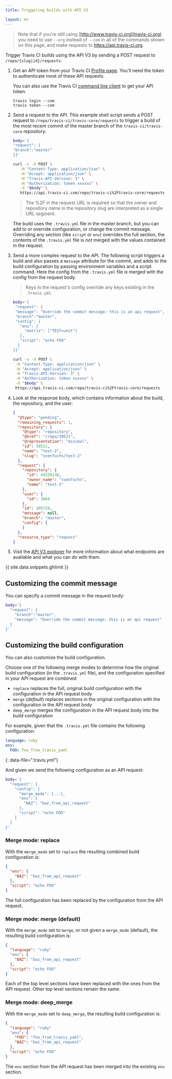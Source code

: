 ```yaml
---
title: Triggering builds with API V3

layout: en
---
```


> Note that if you're still using [http://www.travis-ci.org](travis-ci.org) you need to use `--org` instead of `--com` in all of the commands shown on this page, and make requests to https://api.travis-ci.org.

Trigger Travis CI builds using the API V3 by sending a POST request to `/repo/{slug|id}/requests`:

1. Get an API token from your Travis CI [Profile page](https://travis-ci.com/profile). You'll need the token to authenticate most of these API requests.

   You can also use the Travis CI [command line client](https://github.com/travis-ci/travis.rb#readme)
   to get your API token:

   ```
   travis login --com
   travis token --com
   ```

2. Send a request to the API. This example shell script sends a POST request to
   `/repo/travis-ci/travis-core/requests` to trigger a build of the most recent
   commit of the master branch of the `travis-ci/travis-core` repository:

   ```bash
   body='{
   "request": {
   "branch":"master"
   }}'

   curl -s -X POST \
      -H "Content-Type: application/json" \
      -H "Accept: application/json" \
      -H "Travis-API-Version: 3" \
      -H "Authorization: token xxxxxx" \
      -d "$body" \
      https://api.travis-ci.com/repo/travis-ci%2Ftravis-core/requests
   ```

   > The %2F in the request URL is required so that the owner and repository
     name in the repository slug are interpreted as a single URL segment.


   The build uses the `.travis.yml` file in the master branch, but you can add to
   or override configuration, or change the commit message. Overriding any section
   (like `script` or `env`) overrides the full section, the contents of the
   `.travis.yml` file is *not* merged with the values contained in the request.

3. Send a more complex request to the API. The following script triggers a build
   and also passes a `message` attribute for the commit, and adds to the build
   configuration by passing environment variables and a script command. Here the
   config from the `.travis.yml` file *is* merged with the config from the request body.

   > Keys in the request's config override any keys existing in the `.travis.yml`.

   ```bash
   body='{
    "request": {
    "message": "Override the commit message: this is an api request",
    "branch":"master",
    "config": {
      "env": {
        "matrix": ["TEST=unit"]
      },
      "script": "echo FOO"
     }
   }}'

   curl -s -X POST \
    -H "Content-Type: application/json" \
    -H "Accept: application/json" \
    -H "Travis-API-Version: 3" \
    -H "Authorization: token xxxxxx" \
    -d "$body" \
    https://api.travis-ci.com/repo/travis-ci%2Ftravis-core/requests
   ```

4. Look at the response body, which contains information about the build, the
   repository, and the user:

   ```json
   {
     "@type": "pending",
     "remaining_requests": 1,
     "repository": {
       "@type": "repository",
       "@href": "/repo/39521",
       "@representation": "minimal",
       "id": 39521,
       "name": "test-2",
       "slug": "svenfuchs/test-2"
     },
     "request": {
       "repository": {
         "id": 44258138,
         "owner_name": "svenfuchs",
         "name": "test-2"
       },
       "user": {
         "id": 3664
       },
       "id": 205729,
       "message": null,
       "branch": "master",
       "config": {
       }
     },
     "resource_type": "request"
   }
   ```

5. Visit the [API V3 explorer](http://developer.travis-ci.com/) for more information
   about what endpoints are available and what you can do with them.

{{ site.data.snippets.ghlimit }}

## Customizing the commit message

You can specify a commit message in the request body:

```bash
body='{
  "request": {
    "branch":"master",
    "message": "Override the commit message: this is an api request"
  }
}'
```

## Customizing the build configuration

You can also customize the build configuration.

Choose one of the following merge modes to determine how the original build configuration (in the `.travis.yml` file), and the configuration specified in your API request are combined:

* `replace` replaces the full, original build configuration with the configuration in the API request body
* `merge` (*default*) replaces sections in the original configuration with the configuration in the API request body
* `deep_merge` merges the configuration in the API request body into the build configuration

For example, given that the `.travis.yml` file contains the following configuration:

```yaml
language: ruby
env:
  FOO: foo_from_travis_yaml
```
{: data-file=".travis.yml"}

And given we send the following configuration as an API request:

```bash
body='{
  "request": {
    "config": {
      "merge_mode": [...],
      "env": {
        "BAZ": "baz_from_api_request"
      },
      "script": "echo FOO"
    }
  }
}'
```

### Merge mode: replace

With the `merge_mode` set to `replace` the resulting combined build configuration is:

```json
{
  "env": {
    "BAZ": "baz_from_api_request"
  },
  "script": "echo FOO"
}
```

The full configuration has been replaced by the configuration from the API request.

### Merge mode: merge (default)

With the `merge_mode` set to `merge`, or not given a `merge_mode` (default), the resulting build configuration is:

```json
{
  "language": "ruby"
  "env": {
    "BAZ": "baz_from_api_request"
  },
  "script": "echo FOO"
}
```

Each of the top level sections have been replaced with the ones from
 the API request. Other top level sections remain the same.

### Merge mode: deep_merge

With the `merge_mode` set to `deep_merge`, the resulting build configuration is:

```json
{
  "language": "ruby"
  "env": {
    "FOO": "foo_from_travis_yaml",
    "BAZ": "baz_from_api_request"
  },
  "script": "echo FOO"
}
```

The `env` section from the API request has been merged into the existing `env` section.
